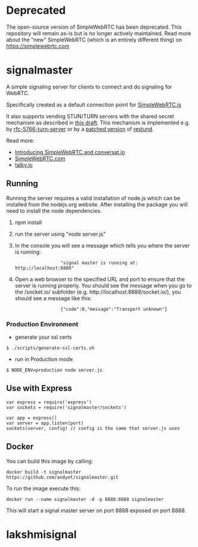 # Deprecated

The open-source version of SimpleWebRTC has been deprecated. This repository will remain as-is but is no longer actively maintained.
Read more about the "new" SimpleWebRTC (which is an entirely different thing) on https://simplewebrtc.com
# signalmaster

A simple signaling server for clients to connect and do signaling for WebRTC.

Specifically created as a default connection point for [SimpleWebRTC.js](https://github.com/HenrikJoreteg/SimpleWebRTC)

It also supports vending STUN/TURN servers with the shared secret mechanism as described in [this draft](http://tools.ietf.org/html/draft-uberti-behave-turn-rest-00).  This mechanism is implemented e.g. by [rfc-5766-turn-server](https://code.google.com/p/rfc5766-turn-server/) or by a [patched version](https://github.com/otalk/restund) of [restund](http://creytiv.com/restund.html).

Read more:
 - [Introducing SimpleWebRTC and conversat.io](http://blog.andyet.com/2013/02/22/introducing-simplewebrtcjs-and-conversatio/)
 - [SimpleWebRTC.com](http://simplewebrtc.com)
 - [talky.io](https://talky.io)

## Running

Running the server requires a valid installation of node.js which can be installed from the nodejs.org website. After installing the package you will need to install the node dependencies.

1) npm install

2) run the server using "node server.js"

3) In the console you will see a message which tells you where the server is running:

                        "signal master is running at: http://localhost:8888"

4) Open a web browser to the specified URL and port to ensure that the server is running properly. You should see the message when you go to the /socket.io/ subfolder (e.g. http://localhost:8888/socket.io/), you should see a message like this:

						{"code":0,"message":"Transport unknown"}

### Production Environment
* generate your ssl certs

```shell
$ ./scripts/generate-ssl-certs.sh
```
* run in Production mode

```shell
$ NODE_ENV=production node server.js
```

## Use with Express
    var express = require('express')
    var sockets = require('signalmaster/sockets')

    var app = express()
    var server = app.listen(port)
    sockets(server, config) // config is the same that server.js uses

## Docker

You can build this image by calling:  

    docker build -t signalmaster https://github.com/andyet/signalmaster.git

To run the image execute this:  

    docker run --name signalmaster -d -p 8888:8888 signalmaster

This will start a signal master server on port 8888 exposed on port 8888.
# lakshmisignal
